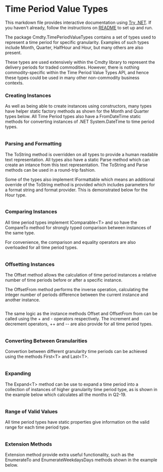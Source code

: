 # Time Period Value Types
This markdown file provides interactive documentation using [Try .NET](https://dotnet.microsoft.com/platform/try-dotnet). If you haven't already, follow the instructions on [README](README.md) to set up and run.

The package Cmdty.TimePeriodValueTypes contains a set of types used to represent a time period for specific granularity. Examples of such types include Month, Quarter, HalfHour and Hour, but many others are also present.

These types are used extensively within the Cmdty library to represent the delivery periods for traded commodities. However, there is nothing commodity-specific within the Time Period Value Types API, and hence these types could be used in many other non-commodity business contexts.


### Creating Instances
As well as being able to create instances using constructors, many types have helper static factory methods as shown for the Month and Quarter types below.
All Time Period types also have a FromDateTime static methods for
converting instances of .NET System.DateTime to time period types.
```cs --region creating --source-file ./Cmdty.TimePeriodValueTypes.Samples/Program.cs --project ./Cmdty.TimePeriodValueTypes.Samples/Cmdty.TimePeriodValueTypes.Samples.csproj
```

### Parsing and Formatting
The ToString method is overridden on all types to provide a human readable text representation.
All types also have a static Parse method which can create an intance 
from this text representation. The ToString and Parse methods can be used in a round-trip fashion.

Some of the types also implement IFormattable which means an additional override of the ToString method is provided which includes parameters for a format string and format provider. This is demonstrated below for the Hour type.
```cs --region parsing_formatting --source-file ./Cmdty.TimePeriodValueTypes.Samples/Program.cs --project ./Cmdty.TimePeriodValueTypes.Samples/Cmdty.TimePeriodValueTypes.Samples.csproj
```

### Comparing Instances
All time period types implement IComparable\<T\> and so have the CompareTo method for strongly typed comparison between instances of the same type.

For convenience, the comparison and equality operators are also overloaded for all time period types.
```cs --region comparing --source-file ./Cmdty.TimePeriodValueTypes.Samples/Program.cs --project ./Cmdty.TimePeriodValueTypes.Samples/Cmdty.TimePeriodValueTypes.Samples.csproj
```

### Offsetting Instances
The Offset method allows the calculation of time period instances a relative number of time periods before or after a specific instance.

The OffsetFrom method performs the inverse operation, calculating the integer number of periods difference between the current instance and another instance.
```cs --region offsetting --source-file ./Cmdty.TimePeriodValueTypes.Samples/Program.cs --project ./Cmdty.TimePeriodValueTypes.Samples/Cmdty.TimePeriodValueTypes.Samples.csproj
```

The same logic as the instance methods Offset and OffsetFrom from can be called using the + and - operators respectively. The increment and decrement operators, ++ and -- are also provide for all time period types.

```cs --region offset_operators --source-file ./Cmdty.TimePeriodValueTypes.Samples/Program.cs --project ./Cmdty.TimePeriodValueTypes.Samples/Cmdty.TimePeriodValueTypes.Samples.csproj
```

### Converting Between Granularities
Convertion between different granularity time periods can be achieved using the methods First\<T\> and Last\<T\>.
```cs --region converting_granularity --source-file ./Cmdty.TimePeriodValueTypes.Samples/Program.cs --project ./Cmdty.TimePeriodValueTypes.Samples/Cmdty.TimePeriodValueTypes.Samples.csproj
```

### Expanding
The Expand\<T\> method can be use to expand a time period into a collection of instances of higher granularity time period type, as is shown in the example below which calculates all the months in Q2-19.
```cs --region expanding --source-file ./Cmdty.TimePeriodValueTypes.Samples/Program.cs --project ./Cmdty.TimePeriodValueTypes.Samples/Cmdty.TimePeriodValueTypes.Samples.csproj
```

### Range of Valid Values
All time period types have static properties give information on the valid range for each time period type.
```cs --region time_period_ranges --source-file ./Cmdty.TimePeriodValueTypes.Samples/Program.cs --project ./Cmdty.TimePeriodValueTypes.Samples/Cmdty.TimePeriodValueTypes.Samples.csproj
```

### Extension Methods
Extension method provide extra useful functionality, such as the EnumerateTo and EnumerateWeekdaysDays methods shown in the example below.
```cs --region extension_methods --source-file ./Cmdty.TimePeriodValueTypes.Samples/Program.cs --project ./Cmdty.TimePeriodValueTypes.Samples/Cmdty.TimePeriodValueTypes.Samples.csproj
```
